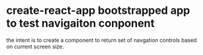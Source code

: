 # create-react-app bootstrapped app to test navigaiton conponent

the intent is to create a component to return set of navgation controls based on current screen size.
